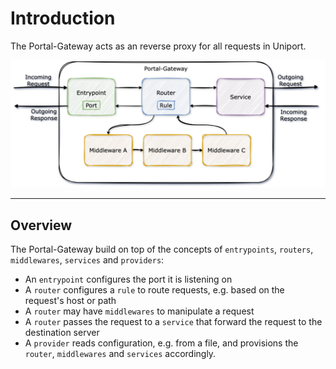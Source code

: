 # Introduction

The Portal-Gateway acts as an reverse proxy for all requests in Uniport.

![Concept Overview](data/Concept.png)

---

## Overview

The Portal-Gateway build on top of the concepts of `entrypoints`, `routers`, `middlewares`, `services` and `providers`:

- An `entrypoint` configures the port it is listening on
- A `router` configures a `rule` to route requests, e.g. based on the request's host or path
- A `router` may have `middlewares` to manipulate a request
- A `router` passes the request to a `service` that forward the request to the destination server
- A `provider` reads configuration, e.g. from a file, and provisions the `router`, `middlewares` and `services` accordingly.
